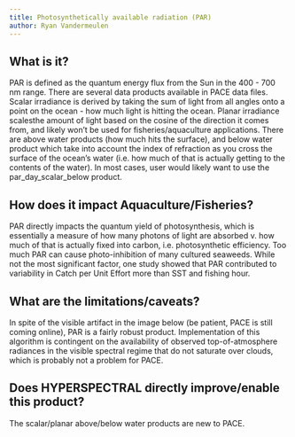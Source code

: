 ```yaml
---
title: Photosynthetically available radiation (PAR)
author: Ryan Vandermeulen
---
```


## What is it?

PAR is defined as the quantum energy flux from the Sun in the 400 - 700 nm range. There are
several data products available in PACE data files. Scalar irradiance is derived by taking the sum
of light from all angles onto a point on the ocean - how much light is hitting the ocean. Planar
irradiance scalesthe amount of light based on the cosine of the direction it comes from, and likely
won’t be used for fisheries/aquaculture applications. There are above water products (how much
hits the surface), and below water product which take into account the index of refraction as you
cross the surface of the ocean’s water (i.e. how much of that is actually getting to the contents of
the water). In most cases, user would likely want to use the par_day_scalar_below product.

## How does it impact Aquaculture/Fisheries?

PAR directly impacts the quantum yield of photosynthesis, which is essentially a measure of how
many photons of light are absorbed v. how much of that is actually fixed into carbon, i.e.
photosynthetic efficiency. Too much PAR can cause photo-inhibition of many cultured seaweeds.
While not the most significant factor, one study showed that PAR contributed to variability in
Catch per Unit Effort more than SST and fishing hour.

## What are the limitations/caveats?

In spite of the visible artifact in the image below (be patient, PACE is still coming online), PAR is a
fairly robust product. Implementation of this algorithm is contingent on the availability of
observed top-of-atmosphere radiances in the visible spectral regime that do not saturate over
clouds, which is probably not a problem for PACE.

## Does HYPERSPECTRAL directly improve/enable this product?

The scalar/planar above/below water products are new to PACE.
